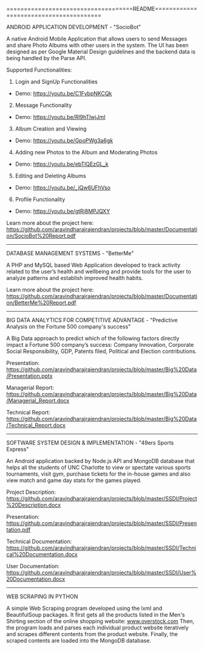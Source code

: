 ====================================README=======================================

ANDROID APPLICATION DEVELOPMENT - "SocioBot"

A native Android Mobile Application that allows users to send Messages and share Photo Albums with other users in the system. The UI has been designed as per Google Material Design guidelines and the backend data is being handled by the Parse API.

Supported Functionalities:

1. Login and SignUp Functionalities
 - Demo: https://youtu.be/C1FybpNKCQk

2. Message Functionality
 - Demo: https://youtu.be/Rl9hTlwjJmI

3. Album Creation and Viewing
 - Demo: https://youtu.be/GpoPWg3a6gk

4. Adding new Photos to the Album and Moderating Photos
 - Demo: https://youtu.be/ebTlQEzGL_k

5. Editing and Deleting Albums
 - Demo: https://youtu.be/_jQw6UFhVso

6. Profile Functionality
 - Demo: https://youtu.be/gtRj8MPJQXY

Learn more about the project here: https://github.com/aravindharajrajendran/projects/blob/master/Documentation/SocioBot%20Report.pdf

---------------------------------------------------------------------------------------------

DATABASE MANAGEMENT SYSTEMS - "BetterMe"

A PHP and MySQL based Web Application developed to track activity related to the user’s health and wellbeing and provide tools for the user to analyze patterns and establish improved health habits.

Learn more about the project here: https://github.com/aravindharajrajendran/projects/blob/master/Documentation/BetterMe%20Report.pdf

---------------------------------------------------------------------------------------------

BIG DATA ANALYTICS FOR COMPETITIVE ADVANTAGE - "Predictive Analysis on the Fortune 500 company's success"

A Big Data approach to predict which of the following factors directly impact a Fortune 500 company’s success: Company Innovation, Corporate Social Responsibility, GDP, Patents filed, Political and Election contributions.

Presentation: https://github.com/aravindharajrajendran/projects/blob/master/Big%20Data/Presentation.pptx

Managerial Report: https://github.com/aravindharajrajendran/projects/blob/master/Big%20Data/Managerial_Report.docx

Technical Report: https://github.com/aravindharajrajendran/projects/blob/master/Big%20Data/Technical_Report.docx

---------------------------------------------------------------------------------------------

SOFTWARE SYSTEM DESIGN & IMPLEMENTATION - "49ers Sports Express"

An Android application backed by Node.js API and MongoDB database that helps all the students of UNC Charlotte to view or spectate various sports tournaments, visit gym, purchase tickets for the in-house games and also view match and game day stats for the games played.

Project Description:
https://github.com/aravindharajrajendran/projects/blob/master/SSDI/Project%20Description.docx

Presentation:
https://github.com/aravindharajrajendran/projects/blob/master/SSDI/Presentation.pdf

Technical Documentation: 
https://github.com/aravindharajrajendran/projects/blob/master/SSDI/Technical%20Documentation.docx

User Documentation: 
https://github.com/aravindharajrajendran/projects/blob/master/SSDI/User%20Documentation.docx

---------------------------------------------------------------------------------------------

WEB SCRAPING IN PYTHON

A simple Web Scraping program developed using the lxml and BeautifulSoup packages. 
It first gets all the products listed in the Men's Shirting section of the online shopping website: www.overstock.com
Then, the program loads and parses each individual product website iteratively and scrapes different contents from the product website.
Finally, the scraped contents are loaded into the MongoDB database.


